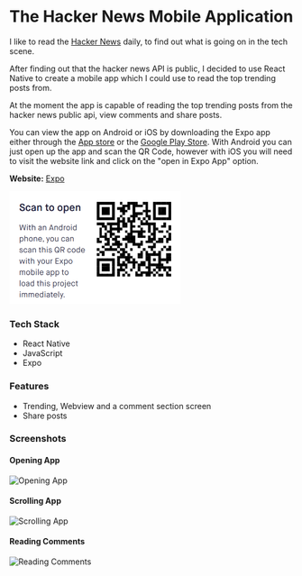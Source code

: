 # The Hacker News Mobile Application

I like to read the [Hacker News](https://news.ycombinator.com/) daily, to find out what is going on in the tech scene. 

After finding out that the hacker news API is public, I decided to use React Native to create a mobile app which I could use to read the top trending posts from.

At the moment the app is capable of reading the top trending posts from the hacker news public api, view comments and share posts.

You can view the app on Android or iOS by downloading the Expo app either through the [App store](https://itunes.apple.com/app/apple-store/id982107779) or the [Google Play Store](https://play.google.com/store/apps/details?id=host.exp.exponent&referrer=www). With Android you can just open up the app and scan the QR Code, however with iOS you will need to visit the website link and click on the "open in Expo App" option.

<b>Website:</b> [Expo](https://expo.io/@bitvivaz/the-hacker-news) 

<img src="/screenshots/QRCode.png" height="200" />

### Tech Stack

- React Native
- JavaScript
- Expo

### Features

- Trending, Webview and a comment section screen
- Share posts

### Screenshots

#### Opening App
![Opening App](screenshots/OpeningApp.gif)
#### Scrolling App
![Scrolling App](screenshots/ScrollingApp.gif)
#### Reading Comments
![Reading Comments](screenshots/ReadingComments.gif)
